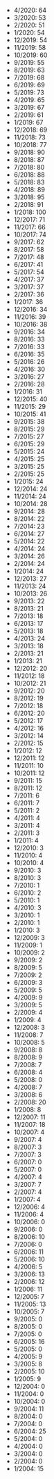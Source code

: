 *  4/2020: 64
*  3/2020: 53
*  2/2020: 51
*  1/2020: 54
*  12/2019: 54
*  11/2019: 58
*  10/2019: 60
*  9/2019: 55
*  8/2019: 63
*  7/2019: 68
*  6/2019: 69
*  5/2019: 73
*  4/2019: 65
*  3/2019: 67
*  2/2019: 61
*  1/2019: 67
*  12/2018: 69
*  11/2018: 73
*  10/2018: 77
*  9/2018: 90
*  8/2018: 87
*  7/2018: 80
*  6/2018: 88
*  5/2018: 83
*  4/2018: 89
*  3/2018: 95
*  2/2018: 91
*  1/2018: 100
*  12/2017: 71
*  11/2017: 66
*  10/2017: 74
*  9/2017: 62
*  8/2017: 58
*  7/2017: 48
*  6/2017: 41
*  5/2017: 54
*  4/2017: 37
*  3/2017: 37
*  2/2017: 36
*  1/2017: 36
*  12/2016: 34
*  11/2016: 39
*  10/2016: 38
*  9/2016: 34
*  8/2016: 33
*  7/2016: 33
*  6/2016: 35
*  5/2016: 26
*  4/2016: 30
*  3/2016: 27
*  2/2016: 28
*  1/2016: 31
*  12/2015: 40
*  11/2015: 29
*  10/2015: 41
*  9/2015: 38
*  8/2015: 29
*  7/2015: 27
*  6/2015: 29
*  5/2015: 24
*  4/2015: 25
*  3/2015: 25
*  2/2015: 25
*  1/2015: 24
*  12/2014: 24
*  11/2014: 24
*  10/2014: 28
*  9/2014: 28
*  8/2014: 22
*  7/2014: 23
*  6/2014: 27
*  5/2014: 22
*  4/2014: 24
*  3/2014: 26
*  2/2014: 24
*  1/2014: 24
*  12/2013: 27
*  11/2013: 24
*  10/2013: 26
*  9/2013: 22
*  8/2013: 21
*  7/2013: 18
*  6/2013: 17
*  5/2013: 18
*  4/2013: 24
*  3/2013: 18
*  2/2013: 21
*  1/2013: 21
*  12/2012: 20
*  11/2012: 18
*  10/2012: 21
*  9/2012: 20
*  8/2012: 19
*  7/2012: 18
*  6/2012: 20
*  5/2012: 17
*  4/2012: 16
*  3/2012: 14
*  2/2012: 15
*  1/2012: 12
*  12/2011: 12
*  11/2011: 10
*  10/2011: 12
*  9/2011: 15
*  8/2011: 12
*  7/2011: 6
*  6/2011: 7
*  5/2011: 2
*  4/2011: 4
*  3/2011: 4
*  2/2011: 3
*  1/2011: 4
*  12/2010: 3
*  11/2010: 4
*  10/2010: 4
*  9/2010: 3
*  8/2010: 3
*  7/2010: 1
*  6/2010: 2
*  5/2010: 1
*  4/2010: 3
*  3/2010: 1
*  2/2010: 1
*  1/2010: 3
*  12/2009: 3
*  11/2009: 1
*  10/2009: 2
*  9/2009: 2
*  8/2009: 5
*  7/2009: 2
*  6/2009: 3
*  5/2009: 5
*  4/2009: 9
*  3/2009: 5
*  2/2009: 4
*  1/2009: 4
*  12/2008: 3
*  11/2008: 7
*  10/2008: 5
*  9/2008: 8
*  8/2008: 9
*  7/2008: 7
*  6/2008: 4
*  5/2008: 0
*  4/2008: 7
*  3/2008: 6
*  2/2008: 20
*  1/2008: 8
*  12/2007: 11
*  11/2007: 18
*  10/2007: 4
*  9/2007: 4
*  8/2007: 3
*  7/2007: 3
*  6/2007: 0
*  5/2007: 0
*  4/2007: 4
*  3/2007: 7
*  2/2007: 4
*  1/2007: 4
*  12/2006: 4
*  11/2006: 4
*  10/2006: 0
*  9/2006: 0
*  8/2006: 10
*  7/2006: 0
*  6/2006: 11
*  5/2006: 10
*  4/2006: 5
*  3/2006: 13
*  2/2006: 12
*  1/2006: 11
*  12/2005: 7
*  11/2005: 13
*  10/2005: 7
*  9/2005: 0
*  8/2005: 0
*  7/2005: 0
*  6/2005: 16
*  5/2005: 0
*  4/2005: 9
*  3/2005: 8
*  2/2005: 10
*  1/2005: 9
*  12/2004: 0
*  11/2004: 0
*  10/2004: 0
*  9/2004: 11
*  8/2004: 0
*  7/2004: 0
*  6/2004: 25
*  5/2004: 0
*  4/2004: 0
*  3/2004: 0
*  2/2004: 0
*  1/2004: 15